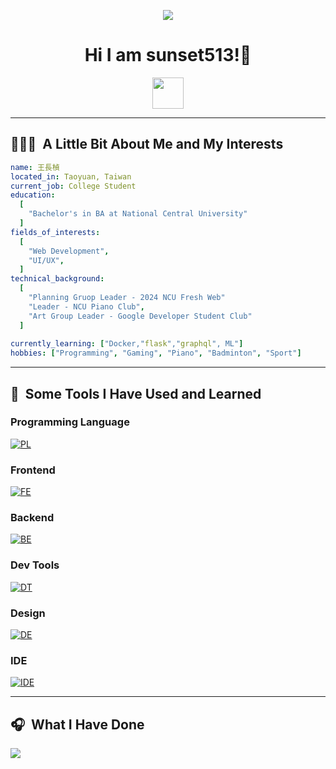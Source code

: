 <p align="center">
  <img src="https://capsule-render.vercel.app/api?type=waving&color=gradient&text=Hi!%20I'm%20sunset513&height=100&section=header"/>
</p>

<h1 align="center">
Hi I am sunset513!💬
</h1>

<p align="center">

<a href="https://www.linkedin.com/in/wangchangchen/">
  <img height="50" src="https://user-images.githubusercontent.com/46517096/166973395-19676cd8-f8ec-4abf-83ff-da8243505b82.png"/>
</a>
</p>

<p align="center">

</p>

---

<h2> 👨🏻‍💻 &nbsp;A Little Bit About Me and My Interests</h2>

```yaml
name: 王長楨
located_in: Taoyuan, Taiwan
current_job: College Student
education:
  [
    "Bachelor's in BA at National Central University"
  ]
fields_of_interests:
  [
    "Web Development",
    "UI/UX",
  ]
technical_background:
  [
    "Planning Gruop Leader - 2024 NCU Fresh Web"
    "Leader - NCU Piano Club",
    "Art Group Leader - Google Developer Student Club"
  ]
  
currently_learning: ["Docker,"flask","graphql", ML"]
hobbies: ["Programming", "Gaming", "Piano", "Badminton", "Sport"]
```
  
---
  
<h2> 🚀 &nbsp;Some Tools I Have Used and Learned</h2>

<h3>Programming Language</h4>

[![PL](https://skillicons.dev/icons?i=cpp,py,js)](https://skillicons.dev)


<h3>Frontend</h3>

[![FE](https://skillicons.dev/icons?i=html,css,vue,nuxt)](https://skillicons.dev)

<h3>Backend</h3>

[![BE](https://skillicons.dev/icons?i=fastapi,graphql)](https://skillicons.dev)

<h3>Dev Tools</h3>

[![DT](https://skillicons.dev/icons?i=docker,git,linux)](https://skillicons.dev)

<h3>Design</h3>

[![DE](https://skillicons.dev/icons?i=figma)](https://skillicons.dev)

<h3>IDE</h3>

[![IDE](https://skillicons.dev/icons?i=vscode)](https://skillicons.dev)

---  
<h2> 🎧 &nbsp;What I Have Done</h2>



<p align="left">
  <img src="https://capsule-render.vercel.app/api?type=waving&color=gradient&height=100&section=footer"/>
</p>
